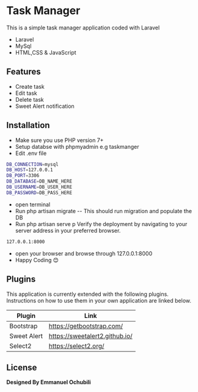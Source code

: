 # Task Manager


This is a simple task manager application coded with Laravel

- Laravel 
- MySql
- HTML,CSS & JavaScript

## Features

- Create task
- Edit task
- Delete task
- Sweet Alert notification

## Installation

- Make sure you use PHP version 7+
- Setup databse with phpmyadmin e.g taskmanger
- Edit .env file 


```sh
DB_CONNECTION=mysql
DB_HOST=127.0.0.1
DB_PORT=3306
DB_DATABASE=DB_NAME_HERE 
DB_USERNAME=DB_USER_HERE
DB_PASSWORD=DB_PASS_HERE
```
- open terminal 
- Run php artisan migrate -- This should run migration and populate the DB
- Run php artisan serve
p
Verify the deployment by navigating to your server address in
your preferred browser.

```sh
127.0.0.1:8000
```
- open your browser and browse through 127.0.0.1:8000
- Happy Coding 😊

## Plugins

This application is currently extended with the following plugins.
Instructions on how to use them in your own application are linked below.

| Plugin | Link |
| ------ | ------ |
| Bootstrap | https://getbootstrap.com/ |
| Sweet Alert | https://sweetalert2.github.io/ |
| Select2 | https://select2.org/ |




## License

**Designed By Emmanuel Ochubili**

